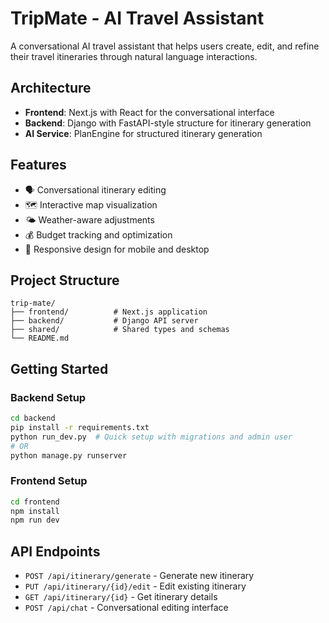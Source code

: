 # TripMate - AI Travel Assistant

A conversational AI travel assistant that helps users create, edit, and refine their travel itineraries through natural language interactions.

## Architecture

- **Frontend**: Next.js with React for the conversational interface
- **Backend**: Django with FastAPI-style structure for itinerary generation
- **AI Service**: PlanEngine for structured itinerary generation

## Features

- 🗣️ Conversational itinerary editing
- 🗺️ Interactive map visualization
- 🌤️ Weather-aware adjustments
- 💰 Budget tracking and optimization
- 📱 Responsive design for mobile and desktop

## Project Structure

```
trip-mate/
├── frontend/          # Next.js application
├── backend/           # Django API server
├── shared/            # Shared types and schemas
└── README.md
```

## Getting Started

### Backend Setup
```bash
cd backend
pip install -r requirements.txt
python run_dev.py  # Quick setup with migrations and admin user
# OR
python manage.py runserver
```

### Frontend Setup
```bash
cd frontend
npm install
npm run dev
```

## API Endpoints

- `POST /api/itinerary/generate` - Generate new itinerary
- `PUT /api/itinerary/{id}/edit` - Edit existing itinerary
- `GET /api/itinerary/{id}` - Get itinerary details
- `POST /api/chat` - Conversational editing interface
